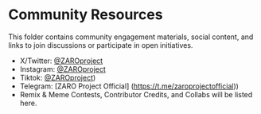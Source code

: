 # Community Resources

This folder contains community engagement materials, social content, and links to join discussions or participate in open initiatives.

- X/Twitter: [@ZAROproject](https://x.com/ZAROproject)
- Instagram: [@ZAROproject](https://www.instagram.com/zaroproject)
- Tiktok:    [@ZAROproject](https://www.tiktok.com/@zaroproject))
- Telegram: [ZARO Project Official] (https://t.me/zaroprojectofficial))
- Remix & Meme Contests, Contributor Credits, and Collabs will be listed here.
